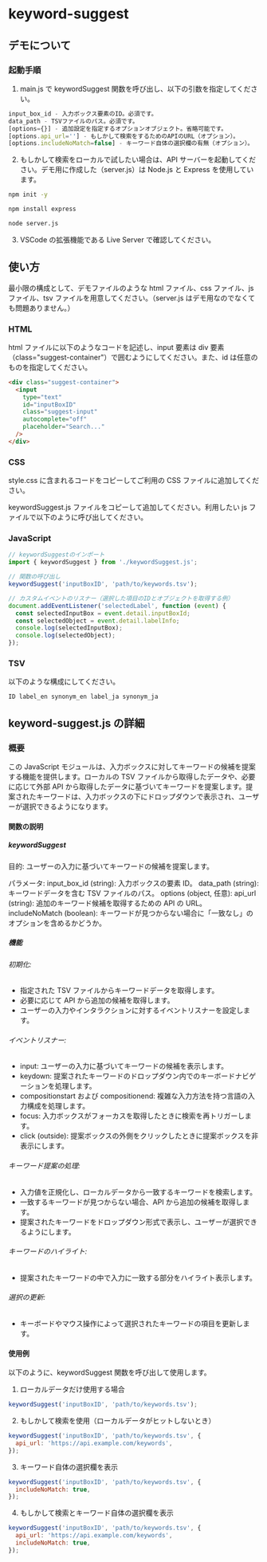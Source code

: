 # keyword-suggest

## デモについて

### 起動手順

1. main.js で keywordSuggest 関数を呼び出し、以下の引数を指定してください。

```javascript
input_box_id - 入力ボックス要素のID。必須です。
data_path - TSVファイルのパス。必須です。
[options={}] - 追加設定を指定するオプションオブジェクト。省略可能です。
[options.api_url=''] - もしかして検索をするためのAPIのURL（オプション）。
[options.includeNoMatch=false] - キーワード自体の選択欄の有無（オプション）。
```

2. もしかして検索をローカルで試したい場合は、API サーバーを起動してください。デモ用に作成した（server.js）は Node.js と Express を使用しています。

```sh
npm init -y
```

```sh
npm install express
```

```sh
node server.js
```

3. VSCode の拡張機能である Live Server で確認してください。

## 使い方

最小限の構成として、デモファイルのような html ファイル、css ファイル、js ファイル、tsv ファイルを用意してください。（server.js はデモ用なのでなくても問題ありません。）

### HTML

html ファイルに以下のようなコードを記述し、input 要素は div 要素（class="suggest-container"）で囲むようにしてください。また、id は任意のものを指定してください。

```html
<div class="suggest-container">
  <input
    type="text"
    id="inputBoxID"
    class="suggest-input"
    autocomplete="off"
    placeholder="Search..."
  />
</div>
```

### CSS

style.css に含まれるコードをコピーしてご利用の CSS ファイルに追加してください。

keywordSuggest.js ファイルをコピーして追加してください。利用したい js ファイルで以下のように呼び出してください。

### JavaScript

```javascript
// keywordSuggestのインポート
import { keywordSuggest } from './keywordSuggest.js';

// 関数の呼び出し
keywordSuggest('inputBoxID', 'path/to/keywords.tsv');

// カスタムイベントのリスナー（選択した項目のIDとオブジェクトを取得する例）
document.addEventListener('selectedLabel', function (event) {
  const selectedInputBox = event.detail.inputBoxId;
  const selectedObject = event.detail.labelInfo;
  console.log(selectedInputBox);
  console.log(selectedObject);
});
```

### TSV

以下のような構成にしてください。

```tsv
ID label_en synonym_en label_ja synonym_ja
```

## keyword-suggest.js の詳細

### 概要

この JavaScript モジュールは、入力ボックスに対してキーワードの候補を提案する機能を提供します。ローカルの TSV ファイルから取得したデータや、必要に応じて外部 API から取得したデータに基づいてキーワードを提案します。提案されたキーワードは、入力ボックスの下にドロップダウンで表示され、ユーザーが選択できるようになります。

#### 関数の説明

##### keywordSuggest

目的: ユーザーの入力に基づいてキーワードの候補を提案します。

パラメータ:
input_box_id (string): 入力ボックスの要素 ID。
data_path (string): キーワードデータを含む TSV ファイルのパス。
options (object, 任意):
api_url (string): 追加のキーワード候補を取得するための API の URL。
includeNoMatch (boolean): キーワードが見つからない場合に「一致なし」のオプションを含めるかどうか。

##### 機能

###### 初期化:

- 指定された TSV ファイルからキーワードデータを取得します。
- 必要に応じて API から追加の候補を取得します。
- ユーザーの入力やインタラクションに対するイベントリスナーを設定します。

###### イベントリスナー:

- input: ユーザーの入力に基づいてキーワードの候補を表示します。
- keydown: 提案されたキーワードのドロップダウン内でのキーボードナビゲーションを処理します。
- compositionstart および compositionend: 複雑な入力方法を持つ言語の入力構成を処理します。
- focus: 入力ボックスがフォーカスを取得したときに検索を再トリガーします。
- click (outside): 提案ボックスの外側をクリックしたときに提案ボックスを非表示にします。

###### キーワード提案の処理:

- 入力値を正規化し、ローカルデータから一致するキーワードを検索します。
- 一致するキーワードが見つからない場合、API から追加の候補を取得します。
- 提案されたキーワードをドロップダウン形式で表示し、ユーザーが選択できるようにします。

###### キーワードのハイライト:

- 提案されたキーワードの中で入力に一致する部分をハイライト表示します。

###### 選択の更新:

- キーボードやマウス操作によって選択されたキーワードの項目を更新します。

#### 使用例

以下のように、keywordSuggest 関数を呼び出して使用します。

1. ローカルデータだけ使用する場合

```javascript
keywordSuggest('inputBoxID', 'path/to/keywords.tsv');
```

2. もしかして検索を使用（ローカルデータがヒットしないとき）

```javascript
keywordSuggest('inputBoxID', 'path/to/keywords.tsv', {
  api_url: 'https://api.example.com/keywords',
});
```

3. キーワード自体の選択欄を表示

```javascript
keywordSuggest('inputBoxID', 'path/to/keywords.tsv', {
  includeNoMatch: true,
});
```

4. もしかして検索とキーワード自体の選択欄を表示

```javascript
keywordSuggest('inputBoxID', 'path/to/keywords.tsv', {
  api_url: 'https://api.example.com/keywords',
  includeNoMatch: true,
});
```
